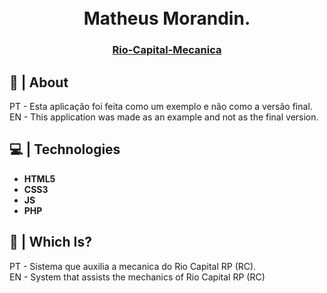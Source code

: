 <h1 align="center">
  <br>
  Matheus Morandin.
  <br>
</h1>

<h3 align=center> <a href='https://riocapitalrp.com.br/mecanica/'> Rio-Capital-Mecanica </a> <h3>

## 🍭 | About

PT - Esta aplicação foi feita como um exemplo e não como a versão final.<br>
EN - This application was made as an example and not as the final version.

## 💻 | Technologies

*    **HTML5**
*    **CSS3**
*    **JS**
*    **PHP**

## 🎈 | Which Is?

PT - Sistema que auxilia a mecanica do Rio Capital RP (RC).<br>
EN - System that assists the mechanics of Rio Capital RP (RC)
